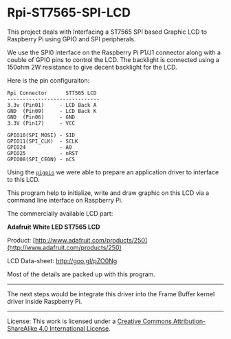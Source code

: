 # Rpi-ST7565-SPI-LCD

This project deals with Interfacing a ST7565 SPI based Graphic LCD to Raspberry Pi using GPIO and SPI peripherals.

We use the SPI0 interface on the Raspberry Pi P1/J1 connector along with a couble of GPIO pins to control the LCD.
The backlight is connected using a 150ohm 2W resistance to give decent backlight for the LCD.

Here is the pin configuraiton:

    Rpi Connector      ST7565 LCD
    ------------------------------
    3.3v (Pin01)     - LCD Back A
    GND  (Pin09)     - LCD Back K
    GND  (Pin06)     - GND
    3.3V (Pin17)     - VCC

    GPIO10(SPI_MOSI) - SID
    GPIO11(SPI_CLK)  - SCLK
    GPIO24           - A0
    GPIO25           - nRST
    GPIO08(SPI_CE0N) - nCS


Using the [`pigpio`](http://abyz.co.uk/rpi/pigpio/download.html) we were able to prepare an application driver 
to interface to this LCD.

This program help to initialize, write and draw graphic on this LCD via a command line interface on Raspberry Pi.

The commercially available LCD part:

**Adafruit White LED ST7565 LCD**
  
Product: [http://www.adafruit.com/products/250](http://www.adafruit.com/products/250)
    
LCD Data-sheet: http://goo.gl/pZO0Ng

Most of the details are packed up with this program.

****
The next steps would be integrate this driver into the Frame Buffer kernel driver inside Raspberry Pi.

******

License:
This work is licensed under a [Creative Commons Attribution-ShareAlike 4.0 International License]( http://creativecommons.org/licenses/by-sa/4.0/).
